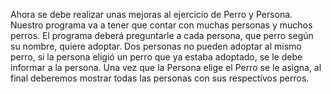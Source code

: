 Ahora se debe realizar unas mejoras al ejercicio de Perro y Persona. Nuestro programa va a
tener que contar con muchas personas y muchos perros. El programa deberá preguntarle a
cada persona, que perro según su nombre, quiere adoptar. Dos personas no pueden adoptar
al mismo perro, si la persona eligió un perro que ya estaba adoptado, se le debe informar a la
persona.
Una vez que la Persona elige el Perro se le asigna, al final deberemos mostrar todas las
personas con sus respectivos perros.